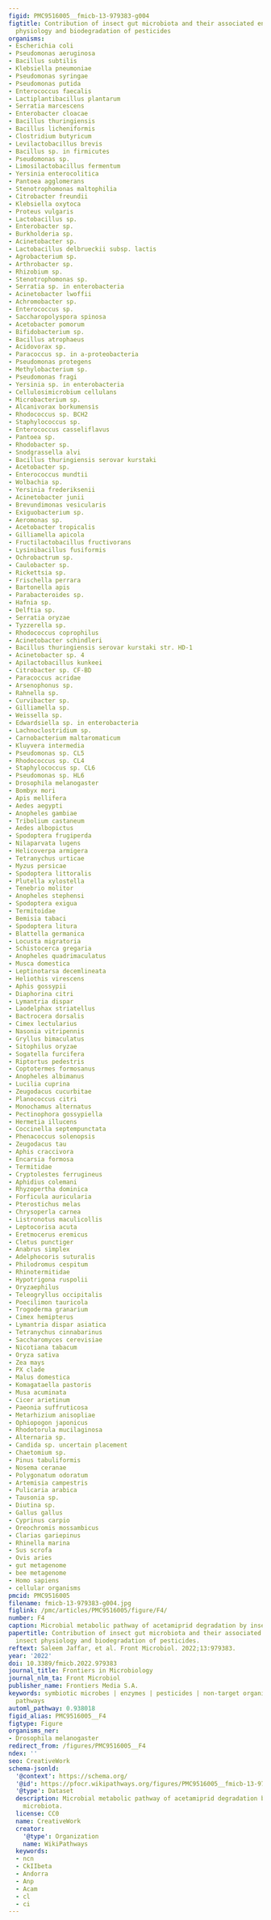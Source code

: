 ```yaml
---
figid: PMC9516005__fmicb-13-979383-g004
figtitle: Contribution of insect gut microbiota and their associated enzymes in insect
  physiology and biodegradation of pesticides
organisms:
- Escherichia coli
- Pseudomonas aeruginosa
- Bacillus subtilis
- Klebsiella pneumoniae
- Pseudomonas syringae
- Pseudomonas putida
- Enterococcus faecalis
- Lactiplantibacillus plantarum
- Serratia marcescens
- Enterobacter cloacae
- Bacillus thuringiensis
- Bacillus licheniformis
- Clostridium butyricum
- Levilactobacillus brevis
- Bacillus sp. in firmicutes
- Pseudomonas sp.
- Limosilactobacillus fermentum
- Yersinia enterocolitica
- Pantoea agglomerans
- Stenotrophomonas maltophilia
- Citrobacter freundii
- Klebsiella oxytoca
- Proteus vulgaris
- Lactobacillus sp.
- Enterobacter sp.
- Burkholderia sp.
- Acinetobacter sp.
- Lactobacillus delbrueckii subsp. lactis
- Agrobacterium sp.
- Arthrobacter sp.
- Rhizobium sp.
- Stenotrophomonas sp.
- Serratia sp. in enterobacteria
- Acinetobacter lwoffii
- Achromobacter sp.
- Enterococcus sp.
- Saccharopolyspora spinosa
- Acetobacter pomorum
- Bifidobacterium sp.
- Bacillus atrophaeus
- Acidovorax sp.
- Paracoccus sp. in a-proteobacteria
- Pseudomonas protegens
- Methylobacterium sp.
- Pseudomonas fragi
- Yersinia sp. in enterobacteria
- Cellulosimicrobium cellulans
- Microbacterium sp.
- Alcanivorax borkumensis
- Rhodococcus sp. BCH2
- Staphylococcus sp.
- Enterococcus casseliflavus
- Pantoea sp.
- Rhodobacter sp.
- Snodgrassella alvi
- Bacillus thuringiensis serovar kurstaki
- Acetobacter sp.
- Enterococcus mundtii
- Wolbachia sp.
- Yersinia frederiksenii
- Acinetobacter junii
- Brevundimonas vesicularis
- Exiguobacterium sp.
- Aeromonas sp.
- Acetobacter tropicalis
- Gilliamella apicola
- Fructilactobacillus fructivorans
- Lysinibacillus fusiformis
- Ochrobactrum sp.
- Caulobacter sp.
- Rickettsia sp.
- Frischella perrara
- Bartonella apis
- Parabacteroides sp.
- Hafnia sp.
- Delftia sp.
- Serratia oryzae
- Tyzzerella sp.
- Rhodococcus coprophilus
- Acinetobacter schindleri
- Bacillus thuringiensis serovar kurstaki str. HD-1
- Acinetobacter sp. 4
- Apilactobacillus kunkeei
- Citrobacter sp. CF-BD
- Paracoccus acridae
- Arsenophonus sp.
- Rahnella sp.
- Curvibacter sp.
- Gilliamella sp.
- Weissella sp.
- Edwardsiella sp. in enterobacteria
- Lachnoclostridium sp.
- Carnobacterium maltaromaticum
- Kluyvera intermedia
- Pseudomonas sp. CL5
- Rhodococcus sp. CL4
- Staphylococcus sp. CL6
- Pseudomonas sp. HL6
- Drosophila melanogaster
- Bombyx mori
- Apis mellifera
- Aedes aegypti
- Anopheles gambiae
- Tribolium castaneum
- Aedes albopictus
- Spodoptera frugiperda
- Nilaparvata lugens
- Helicoverpa armigera
- Tetranychus urticae
- Myzus persicae
- Spodoptera littoralis
- Plutella xylostella
- Tenebrio molitor
- Anopheles stephensi
- Spodoptera exigua
- Termitoidae
- Bemisia tabaci
- Spodoptera litura
- Blattella germanica
- Locusta migratoria
- Schistocerca gregaria
- Anopheles quadrimaculatus
- Musca domestica
- Leptinotarsa decemlineata
- Heliothis virescens
- Aphis gossypii
- Diaphorina citri
- Lymantria dispar
- Laodelphax striatellus
- Bactrocera dorsalis
- Cimex lectularius
- Nasonia vitripennis
- Gryllus bimaculatus
- Sitophilus oryzae
- Sogatella furcifera
- Riptortus pedestris
- Coptotermes formosanus
- Anopheles albimanus
- Lucilia cuprina
- Zeugodacus cucurbitae
- Planococcus citri
- Monochamus alternatus
- Pectinophora gossypiella
- Hermetia illucens
- Coccinella septempunctata
- Phenacoccus solenopsis
- Zeugodacus tau
- Aphis craccivora
- Encarsia formosa
- Termitidae
- Cryptolestes ferrugineus
- Aphidius colemani
- Rhyzopertha dominica
- Forficula auricularia
- Pterostichus melas
- Chrysoperla carnea
- Listronotus maculicollis
- Leptocorisa acuta
- Eretmocerus eremicus
- Cletus punctiger
- Anabrus simplex
- Adelphocoris suturalis
- Philodromus cespitum
- Rhinotermitidae
- Hypotrigona ruspolii
- Oryzaephilus
- Teleogryllus occipitalis
- Poecilimon tauricola
- Trogoderma granarium
- Cimex hemipterus
- Lymantria dispar asiatica
- Tetranychus cinnabarinus
- Saccharomyces cerevisiae
- Nicotiana tabacum
- Oryza sativa
- Zea mays
- PX clade
- Malus domestica
- Komagataella pastoris
- Musa acuminata
- Cicer arietinum
- Paeonia suffruticosa
- Metarhizium anisopliae
- Ophiopogon japonicus
- Rhodotorula mucilaginosa
- Alternaria sp.
- Candida sp. uncertain placement
- Chaetomium sp.
- Pinus tabuliformis
- Nosema ceranae
- Polygonatum odoratum
- Artemisia campestris
- Pulicaria arabica
- Tausonia sp.
- Diutina sp.
- Gallus gallus
- Cyprinus carpio
- Oreochromis mossambicus
- Clarias gariepinus
- Rhinella marina
- Sus scrofa
- Ovis aries
- gut metagenome
- bee metagenome
- Homo sapiens
- cellular organisms
pmcid: PMC9516005
filename: fmicb-13-979383-g004.jpg
figlink: /pmc/articles/PMC9516005/figure/F4/
number: F4
caption: Microbial metabolic pathway of acetamiprid degradation by insect gut microbiota.
papertitle: Contribution of insect gut microbiota and their associated enzymes in
  insect physiology and biodegradation of pesticides.
reftext: Saleem Jaffar, et al. Front Microbiol. 2022;13:979383.
year: '2022'
doi: 10.3389/fmicb.2022.979383
journal_title: Frontiers in Microbiology
journal_nlm_ta: Front Microbiol
publisher_name: Frontiers Media S.A.
keywords: symbiotic microbes | enzymes | pesticides | non-target organisms | metabolic
  pathways
automl_pathway: 0.938018
figid_alias: PMC9516005__F4
figtype: Figure
organisms_ner:
- Drosophila melanogaster
redirect_from: /figures/PMC9516005__F4
ndex: ''
seo: CreativeWork
schema-jsonld:
  '@context': https://schema.org/
  '@id': https://pfocr.wikipathways.org/figures/PMC9516005__fmicb-13-979383-g004.html
  '@type': Dataset
  description: Microbial metabolic pathway of acetamiprid degradation by insect gut
    microbiota.
  license: CC0
  name: CreativeWork
  creator:
    '@type': Organization
    name: WikiPathways
  keywords:
  - ncn
  - CkIIbeta
  - Andorra
  - Anp
  - Acam
  - cl
  - ci
---
```

